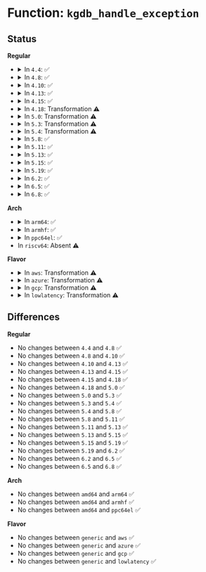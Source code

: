 # Function: <code>kgdb_handle_exception</code>

## Status
<b>Regular</b>
<ul>
<li>
<details>
<summary>In <code>4.4</code>: ✅</summary>

```c
int kgdb_handle_exception(int evector, int signo, int ecode, struct pt_regs *regs);
```

**Collision:** Unique Global

**Inline:** No

**Transformation:** False

**Instances:**

```
In kernel/debug/debug_core.c (ffffffff811302e0)
Location: kernel/debug/debug_core.c:691
Inline: False
Direct callers:
  - arch/x86/kernel/kgdb.c:__kgdb_notify
  - arch/x86/kernel/kgdb.c:__kgdb_notify
```
**Symbols:**

```
ffffffff811302e0-ffffffff811304b7: kgdb_handle_exception (STB_GLOBAL)
```
</details>
</li>
<li>
<details>
<summary>In <code>4.8</code>: ✅</summary>

```c
int kgdb_handle_exception(int evector, int signo, int ecode, struct pt_regs *regs);
```

**Collision:** Unique Global

**Inline:** No

**Transformation:** False

**Instances:**

```
In kernel/debug/debug_core.c (ffffffff811385f0)
Location: kernel/debug/debug_core.c:691
Inline: False
Direct callers:
  - arch/x86/kernel/kgdb.c:__kgdb_notify
  - arch/x86/kernel/kgdb.c:__kgdb_notify
```
**Symbols:**

```
ffffffff811385f0-ffffffff811387c3: kgdb_handle_exception (STB_GLOBAL)
```
</details>
</li>
<li>
<details>
<summary>In <code>4.10</code>: ✅</summary>

```c
int kgdb_handle_exception(int evector, int signo, int ecode, struct pt_regs *regs);
```

**Collision:** Unique Global

**Inline:** No

**Transformation:** False

**Instances:**

```
In kernel/debug/debug_core.c (ffffffff81142380)
Location: kernel/debug/debug_core.c:691
Inline: False
Direct callers:
  - arch/x86/kernel/kgdb.c:__kgdb_notify
  - arch/x86/kernel/kgdb.c:__kgdb_notify
```
**Symbols:**

```
ffffffff81142380-ffffffff81142553: kgdb_handle_exception (STB_GLOBAL)
```
</details>
</li>
<li>
<details>
<summary>In <code>4.13</code>: ✅</summary>

```c
int kgdb_handle_exception(int evector, int signo, int ecode, struct pt_regs *regs);
```

**Collision:** Unique Global

**Inline:** No

**Transformation:** False

**Instances:**

```
In kernel/debug/debug_core.c (ffffffff81143bc0)
Location: kernel/debug/debug_core.c:692
Inline: False
Direct callers:
  - arch/x86/kernel/kgdb.c:__kgdb_notify
  - arch/x86/kernel/kgdb.c:__kgdb_notify
```
**Symbols:**

```
ffffffff81143bc0-ffffffff81143d7b: kgdb_handle_exception (STB_GLOBAL)
```
</details>
</li>
<li>
<details>
<summary>In <code>4.15</code>: ✅</summary>

```c
int kgdb_handle_exception(int evector, int signo, int ecode, struct pt_regs *regs);
```

**Collision:** Unique Global

**Inline:** No

**Transformation:** False

**Instances:**

```
In kernel/debug/debug_core.c (ffffffff81150870)
Location: kernel/debug/debug_core.c:692
Inline: False
Direct callers:
  - arch/x86/kernel/kgdb.c:__kgdb_notify
  - arch/x86/kernel/kgdb.c:__kgdb_notify
```
**Symbols:**

```
ffffffff81150870-ffffffff81150a31: kgdb_handle_exception (STB_GLOBAL)
```
</details>
</li>
<li>
<details>
<summary>In <code>4.18</code>: Transformation ⚠️</summary>

```c
int kgdb_handle_exception(int evector, int signo, int ecode, struct pt_regs *regs);
```

**Collision:** Unique Global

**Inline:** No

**Transformation:** True

**Instances:**

```
In kernel/debug/debug_core.c (0)
Location: kernel/debug/debug_core.c:692
Inline: False
Direct callers:
  - arch/x86/kernel/kgdb.c:__kgdb_notify
  - arch/x86/kernel/kgdb.c:__kgdb_notify
```
**Symbols:**

```
ffffffff8115f90b-ffffffff8115f930: kgdb_handle_exception.cold.23 (STB_LOCAL)
ffffffff8115f410-ffffffff8115f5b7: kgdb_handle_exception (STB_GLOBAL)
```
</details>
</li>
<li>
<details>
<summary>In <code>5.0</code>: Transformation ⚠️</summary>

```c
int kgdb_handle_exception(int evector, int signo, int ecode, struct pt_regs *regs);
```

**Collision:** Unique Global

**Inline:** No

**Transformation:** True

**Instances:**

```
In kernel/debug/debug_core.c (0)
Location: kernel/debug/debug_core.c:753
Inline: False
Direct callers:
  - arch/x86/kernel/kgdb.c:__kgdb_notify
  - arch/x86/kernel/kgdb.c:__kgdb_notify
```
**Symbols:**

```
ffffffff8116c67b-ffffffff8116c6a0: kgdb_handle_exception.cold.23 (STB_LOCAL)
ffffffff8116c150-ffffffff8116c2f9: kgdb_handle_exception (STB_GLOBAL)
```
</details>
</li>
<li>
<details>
<summary>In <code>5.3</code>: Transformation ⚠️</summary>

```c
int kgdb_handle_exception(int evector, int signo, int ecode, struct pt_regs *regs);
```

**Collision:** Unique Global

**Inline:** No

**Transformation:** True

**Instances:**

```
In kernel/debug/debug_core.c (0)
Location: kernel/debug/debug_core.c:753
Inline: False
Direct callers:
  - arch/x86/kernel/kgdb.c:__kgdb_notify
  - arch/x86/kernel/kgdb.c:__kgdb_notify
```
**Symbols:**

```
ffffffff811794b7-ffffffff811794dc: kgdb_handle_exception.cold (STB_LOCAL)
ffffffff81178f60-ffffffff81179106: kgdb_handle_exception (STB_GLOBAL)
```
</details>
</li>
<li>
<details>
<summary>In <code>5.4</code>: Transformation ⚠️</summary>

```c
int kgdb_handle_exception(int evector, int signo, int ecode, struct pt_regs *regs);
```

**Collision:** Unique Global

**Inline:** No

**Transformation:** True

**Instances:**

```
In kernel/debug/debug_core.c (0)
Location: kernel/debug/debug_core.c:753
Inline: False
Direct callers:
  - arch/x86/kernel/kgdb.c:__kgdb_notify
  - arch/x86/kernel/kgdb.c:__kgdb_notify
```
**Symbols:**

```
ffffffff81185347-ffffffff8118536c: kgdb_handle_exception.cold (STB_LOCAL)
ffffffff81184db0-ffffffff81184f56: kgdb_handle_exception (STB_GLOBAL)
```
</details>
</li>
<li>
<details>
<summary>In <code>5.8</code>: ✅</summary>

```c
int kgdb_handle_exception(int evector, int signo, int ecode, struct pt_regs *regs);
```

**Collision:** Unique Global

**Inline:** No

**Transformation:** False

**Instances:**

```
In kernel/debug/debug_core.c (ffffffff81198ff0)
Location: kernel/debug/debug_core.c:806
Inline: False
Direct callers:
  - arch/x86/kernel/kgdb.c:__kgdb_notify
  - arch/x86/kernel/kgdb.c:__kgdb_notify
```
**Symbols:**

```
ffffffff81198ff0-ffffffff811990ec: kgdb_handle_exception (STB_GLOBAL)
```
</details>
</li>
<li>
<details>
<summary>In <code>5.11</code>: ✅</summary>

```c
int kgdb_handle_exception(int evector, int signo, int ecode, struct pt_regs *regs);
```

**Collision:** Unique Global

**Inline:** No

**Transformation:** False

**Instances:**

```
In kernel/debug/debug_core.c (ffffffff811963f0)
Location: kernel/debug/debug_core.c:828
Inline: False
Direct callers:
  - arch/x86/kernel/kgdb.c:__kgdb_notify
  - arch/x86/kernel/kgdb.c:__kgdb_notify
```
**Symbols:**

```
ffffffff811963f0-ffffffff811964f4: kgdb_handle_exception (STB_GLOBAL)
```
</details>
</li>
<li>
<details>
<summary>In <code>5.13</code>: ✅</summary>

```c
int kgdb_handle_exception(int evector, int signo, int ecode, struct pt_regs *regs);
```

**Collision:** Unique Global

**Inline:** No

**Transformation:** False

**Instances:**

```
In kernel/debug/debug_core.c (ffffffff811973b0)
Location: kernel/debug/debug_core.c:827
Inline: False
Direct callers:
  - arch/x86/kernel/kgdb.c:__kgdb_notify
```
**Symbols:**

```
ffffffff811973b0-ffffffff811974ac: kgdb_handle_exception (STB_GLOBAL)
```
</details>
</li>
<li>
<details>
<summary>In <code>5.15</code>: ✅</summary>

```c
int kgdb_handle_exception(int evector, int signo, int ecode, struct pt_regs *regs);
```

**Collision:** Unique Global

**Inline:** No

**Transformation:** False

**Instances:**

```
In kernel/debug/debug_core.c (ffffffff811c0ff0)
Location: kernel/debug/debug_core.c:824
Inline: False
Direct callers:
  - arch/x86/kernel/kgdb.c:__kgdb_notify
```
**Symbols:**

```
ffffffff811c0ff0-ffffffff811c10ff: kgdb_handle_exception (STB_GLOBAL)
```
</details>
</li>
<li>
<details>
<summary>In <code>5.19</code>: ✅</summary>

```c
int kgdb_handle_exception(int evector, int signo, int ecode, struct pt_regs *regs);
```

**Collision:** Unique Global

**Inline:** No

**Transformation:** False

**Instances:**

```
In kernel/debug/debug_core.c (ffffffff811f45a0)
Location: kernel/debug/debug_core.c:848
Inline: False
Direct callers:
  - arch/x86/kernel/kgdb.c:__kgdb_notify
```
**Symbols:**

```
ffffffff811f45a0-ffffffff811f46c4: kgdb_handle_exception (STB_GLOBAL)
```
</details>
</li>
<li>
<details>
<summary>In <code>6.2</code>: ✅</summary>

```c
int kgdb_handle_exception(int evector, int signo, int ecode, struct pt_regs *regs);
```

**Collision:** Unique Global

**Inline:** No

**Transformation:** False

**Instances:**

```
In kernel/debug/debug_core.c (ffffffff8123b4c0)
Location: kernel/debug/debug_core.c:836
Inline: False
Direct callers:
  - arch/x86/kernel/kgdb.c:__kgdb_notify
```
**Symbols:**

```
ffffffff8123b4c0-ffffffff8123b5e4: kgdb_handle_exception (STB_GLOBAL)
```
</details>
</li>
<li>
<details>
<summary>In <code>6.5</code>: ✅</summary>

```c
int kgdb_handle_exception(int evector, int signo, int ecode, struct pt_regs *regs);
```

**Collision:** Unique Global

**Inline:** No

**Transformation:** False

**Instances:**

```
In kernel/debug/debug_core.c (ffffffff812524d0)
Location: kernel/debug/debug_core.c:836
Inline: False
Direct callers:
  - arch/x86/kernel/kgdb.c:__kgdb_notify
```
**Symbols:**

```
ffffffff812524d0-ffffffff812525f4: kgdb_handle_exception (STB_GLOBAL)
```
</details>
</li>
<li>
<details>
<summary>In <code>6.8</code>: ✅</summary>

```c
int kgdb_handle_exception(int evector, int signo, int ecode, struct pt_regs *regs);
```

**Collision:** Unique Global

**Inline:** No

**Transformation:** False

**Instances:**

```
In kernel/debug/debug_core.c (ffffffff8126c320)
Location: kernel/debug/debug_core.c:836
Inline: False
Direct callers:
  - arch/x86/kernel/kgdb.c:__kgdb_notify
```
**Symbols:**

```
ffffffff8126c320-ffffffff8126c444: kgdb_handle_exception (STB_GLOBAL)
```
</details>
</li>
</ul>
<b>Arch</b>
<ul>
<li>
<details>
<summary>In <code>arm64</code>: ✅</summary>

```c
int kgdb_handle_exception(int evector, int signo, int ecode, struct pt_regs *regs);
```

**Collision:** Unique Global

**Inline:** No

**Transformation:** False

**Instances:**

```
In kernel/debug/debug_core.c (ffff8000101fa920)
Location: kernel/debug/debug_core.c:753
Inline: False
Direct callers:
  - arch/arm64/kernel/kgdb.c:kgdb_notify
  - arch/arm64/kernel/kgdb.c:kgdb_compiled_brk_fn
  - arch/arm64/kernel/kgdb.c:kgdb_brk_fn
```
**Symbols:**

```
ffff8000101fa920-ffff8000101fab28: kgdb_handle_exception (STB_GLOBAL)
```
</details>
</li>
<li>
<details>
<summary>In <code>armhf</code>: ✅</summary>

```c
int kgdb_handle_exception(int evector, int signo, int ecode, struct pt_regs *regs);
```

**Collision:** Unique Global

**Inline:** No

**Transformation:** False

**Instances:**

```
In kernel/debug/debug_core.c (c043a9f4)
Location: kernel/debug/debug_core.c:753
Inline: False
Direct callers:
  - arch/arm/kernel/kgdb.c:kgdb_notify
  - arch/arm/kernel/kgdb.c:kgdb_compiled_brk_fn
  - arch/arm/kernel/kgdb.c:kgdb_brk_fn
```
**Symbols:**

```
c043a9f4-c043ac30: kgdb_handle_exception (STB_GLOBAL)
```
</details>
</li>
<li>
<details>
<summary>In <code>ppc64el</code>: ✅</summary>

```c
int kgdb_handle_exception(int evector, int signo, int ecode, struct pt_regs *regs);
```

**Collision:** Unique Global

**Inline:** No

**Transformation:** False

**Instances:**

```
In kernel/debug/debug_core.c (c0000000002723b0)
Location: kernel/debug/debug_core.c:753
Inline: False
Direct callers:
  - arch/powerpc/kernel/kgdb.c:kgdb_debugger
  - arch/powerpc/kernel/kgdb.c:kgdb_debugger
```
**Symbols:**

```
c0000000002723b0-c000000000272658: kgdb_handle_exception (STB_GLOBAL)
```
</details>
</li>
<li>
In <code>riscv64</code>: Absent ⚠️
</li>
</ul>
<b>Flavor</b>
<ul>
<li>
<details>
<summary>In <code>aws</code>: Transformation ⚠️</summary>

```c
int kgdb_handle_exception(int evector, int signo, int ecode, struct pt_regs *regs);
```

**Collision:** Unique Global

**Inline:** No

**Transformation:** True

**Instances:**

```
In kernel/debug/debug_core.c (0)
Location: kernel/debug/debug_core.c:753
Inline: False
Direct callers:
  - arch/x86/kernel/kgdb.c:__kgdb_notify
  - arch/x86/kernel/kgdb.c:__kgdb_notify
```
**Symbols:**

```
ffffffff8117d967-ffffffff8117d98c: kgdb_handle_exception.cold (STB_LOCAL)
ffffffff8117d3d0-ffffffff8117d576: kgdb_handle_exception (STB_GLOBAL)
```
</details>
</li>
<li>
<details>
<summary>In <code>azure</code>: Transformation ⚠️</summary>

```c
int kgdb_handle_exception(int evector, int signo, int ecode, struct pt_regs *regs);
```

**Collision:** Unique Global

**Inline:** No

**Transformation:** True

**Instances:**

```
In kernel/debug/debug_core.c (0)
Location: kernel/debug/debug_core.c:753
Inline: False
Direct callers:
  - arch/x86/kernel/kgdb.c:__kgdb_notify
  - arch/x86/kernel/kgdb.c:__kgdb_notify
```
**Symbols:**

```
ffffffff81170ab7-ffffffff81170adc: kgdb_handle_exception.cold (STB_LOCAL)
ffffffff81170520-ffffffff811706c6: kgdb_handle_exception (STB_GLOBAL)
```
</details>
</li>
<li>
<details>
<summary>In <code>gcp</code>: Transformation ⚠️</summary>

```c
int kgdb_handle_exception(int evector, int signo, int ecode, struct pt_regs *regs);
```

**Collision:** Unique Global

**Inline:** No

**Transformation:** True

**Instances:**

```
In kernel/debug/debug_core.c (0)
Location: kernel/debug/debug_core.c:753
Inline: False
Direct callers:
  - arch/x86/kernel/kgdb.c:__kgdb_notify
  - arch/x86/kernel/kgdb.c:__kgdb_notify
```
**Symbols:**

```
ffffffff8117b737-ffffffff8117b75c: kgdb_handle_exception.cold (STB_LOCAL)
ffffffff8117b1a0-ffffffff8117b346: kgdb_handle_exception (STB_GLOBAL)
```
</details>
</li>
<li>
<details>
<summary>In <code>lowlatency</code>: Transformation ⚠️</summary>

```c
int kgdb_handle_exception(int evector, int signo, int ecode, struct pt_regs *regs);
```

**Collision:** Unique Global

**Inline:** No

**Transformation:** True

**Instances:**

```
In kernel/debug/debug_core.c (0)
Location: kernel/debug/debug_core.c:753
Inline: False
Direct callers:
  - arch/x86/kernel/kgdb.c:__kgdb_notify
  - arch/x86/kernel/kgdb.c:__kgdb_notify
```
**Symbols:**

```
ffffffff81189057-ffffffff8118907c: kgdb_handle_exception.cold (STB_LOCAL)
ffffffff81188ac0-ffffffff81188c66: kgdb_handle_exception (STB_GLOBAL)
```
</details>
</li>
</ul>

## Differences
<b>Regular</b>
<ul>
<li>
No changes between <code>4.4</code> and <code>4.8</code> ✅
</li>
<li>
No changes between <code>4.8</code> and <code>4.10</code> ✅
</li>
<li>
No changes between <code>4.10</code> and <code>4.13</code> ✅
</li>
<li>
No changes between <code>4.13</code> and <code>4.15</code> ✅
</li>
<li>
No changes between <code>4.15</code> and <code>4.18</code> ✅
</li>
<li>
No changes between <code>4.18</code> and <code>5.0</code> ✅
</li>
<li>
No changes between <code>5.0</code> and <code>5.3</code> ✅
</li>
<li>
No changes between <code>5.3</code> and <code>5.4</code> ✅
</li>
<li>
No changes between <code>5.4</code> and <code>5.8</code> ✅
</li>
<li>
No changes between <code>5.8</code> and <code>5.11</code> ✅
</li>
<li>
No changes between <code>5.11</code> and <code>5.13</code> ✅
</li>
<li>
No changes between <code>5.13</code> and <code>5.15</code> ✅
</li>
<li>
No changes between <code>5.15</code> and <code>5.19</code> ✅
</li>
<li>
No changes between <code>5.19</code> and <code>6.2</code> ✅
</li>
<li>
No changes between <code>6.2</code> and <code>6.5</code> ✅
</li>
<li>
No changes between <code>6.5</code> and <code>6.8</code> ✅
</li>
</ul>
<b>Arch</b>
<ul>
<li>
No changes between <code>amd64</code> and <code>arm64</code> ✅
</li>
<li>
No changes between <code>amd64</code> and <code>armhf</code> ✅
</li>
<li>
No changes between <code>amd64</code> and <code>ppc64el</code> ✅
</li>
</ul>
<b>Flavor</b>
<ul>
<li>
No changes between <code>generic</code> and <code>aws</code> ✅
</li>
<li>
No changes between <code>generic</code> and <code>azure</code> ✅
</li>
<li>
No changes between <code>generic</code> and <code>gcp</code> ✅
</li>
<li>
No changes between <code>generic</code> and <code>lowlatency</code> ✅
</li>
</ul>
